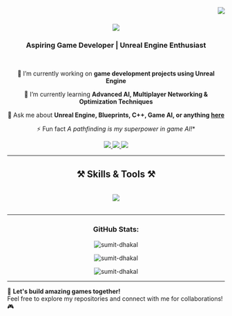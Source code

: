 <img align="right" src="https://visitor-badge.laobi.icu/badge?page_id=Sumit-Dhakal.Sumit-Dhakal" />

<h1 align="center">
    <img src="https://readme-typing-svg.herokuapp.com/?font=Righteous&size=35&center=true&vCenter=true&width=500&height=70&duration=4000&lines=Hi+There!+👋;+I'm+Sumit+Kumar+Dhakal!;" />
</h1>

<h3 align="center">Aspiring Game Developer | Unreal Engine Enthusiast</h3>

<br/>

<div align="center">
 
 🔭 I’m currently working on **game development projects using Unreal Engine**
 
 🌱 I’m currently learning **Advanced AI, Multiplayer Networking & Optimization Techniques**

 💬 Ask me about **Unreal Engine, Blueprints, C++, Game AI, or anything [here](https://github.com/Sumit-Dhakal/Sumit-Dhakal/issues)**

 ⚡ Fun fact **A* pathfinding is my superpower in game AI!**
 
 </div>
 
<div align="center"> 
  <a href="mailto:sumitkumardhakal1@gmail.com">
    <img src="https://img.shields.io/badge/Gmail-333333?style=for-the-badge&logo=gmail&logoColor=red" />
  </a>
  <a href="https://linkedin.com/in/sumit-dhakal" target="_blank">
    <img src="https://img.shields.io/badge/LinkedIn-0077B5?style=for-the-badge&logo=linkedin&logoColor=white" target="_blank" />
  </a>
  <a href="https://salesp07.github.io" target="_blank">
     <img src="https://img.shields.io/badge/Portfolio-FF5722?style=for-the-badge&logo=todoist&logoColor=white" target="_blank" /> <!-- sqlite, safari, google-chrome are other good icon options -->
  </a>
</div>

<hr/>

<h2 align="center">⚒️ Skills & Tools ⚒️</h2>
<br/>
<div align="center">
    <img src="https://skillicons.dev/icons?i=unreal,cpp,cs,html,css,php,js,java,mysql,vscode,github,git" />
    <br>
</div>

<br/>
<hr/>

<h3 align="center">GitHub Stats:</h3>
<p align="center">
  <img src="https://github-readme-stats.vercel.app/api/top-langs?username=sumit-dhakal&show_icons=true&locale=en&layout=compact" alt="sumit-dhakal" />
</p>

<p align="center">
  <img src="https://github-readme-stats.vercel.app/api?username=sumit-dhakal&show_icons=true&locale=en" alt="sumit-dhakal" />
</p>

<p align="center">
  <img src="https://github-readme-streak-stats.herokuapp.com/?user=sumit-dhakal&" alt="sumit-dhakal" />
</p>

---

🚀 **Let's build amazing games together!**  
Feel free to explore my repositories and connect with me for collaborations! 🎮
